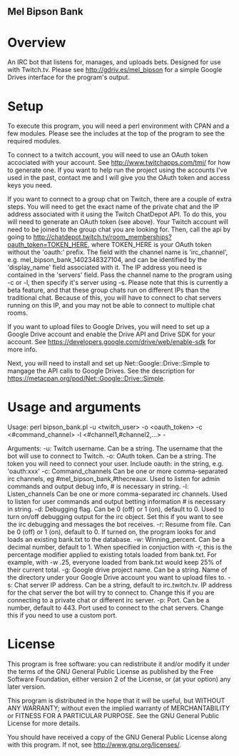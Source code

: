 ## Mel Bipson Bank

# Overview
An IRC bot that listens for, manages, and uploads bets. Designed for use with Twitch.tv.  Please see http://gdriv.es/mel_bipson for a simple Google Drives interface for the program's output.

# Setup
To execute this program, you will need a perl environment with CPAN and a few modules.  Please see the includes at the top of the program to see the required modules.

To connect to a twitch account, you will need to use an OAuth token accociated with your account. See http://www.twitchapps.com/tmi/ for how to generate one.  If you want to help run the project using the accounts I've used in the past, contact me and I will give you the OAuth token and access keys you need.

If you want to connect to a group chat on Twitch, there are a couple of extra steps.  You will need to get the exact name of the private chat and the IP address associated with it using the Twitch ChatDepot API. To do this, you will need to generate an OAuth token (see above).  Your Twitch account will need to be joined to the group chat you are looking for.  Then, call the api by going to http://chatdepot.twitch.tv/room_memberships?oauth_token=TOKEN_HERE, where TOKEN_HERE is your OAuth token without the 'oauth:' prefix.  The field with the channel name is 'irc_channel', e.g. mel_bipson_bank_1402348327104, and can be identified by the 'display_name' field associated with it. The IP address you need is contained in the 'servers' field.  Pass the channel name to the program using -c or -l, then specify it's server using -s.  Please note that this is currently a beta feature, and that these group chats run on different IPs than the traditional chat.  Because of this, you will have to connect to chat servers running on this IP, and you may not be able to connect to multiple chat rooms.

If you want to upload files to Google Drives, you will need to set up a Google Drive account and enable the Drive API and Drive SDK for your account.  See https://developers.google.com/drive/web/enable-sdk for more info.  
 
Next, you will need to install and set up Net::Google::Drive::Simple to mangage the API calls to Google Drives.  See the description for https://metacpan.org/pod/Net::Google::Drive::Simple.

# Usage and arguments

Usage: perl bipson_bank.pl -u <twitch_user> -o <oauth_token> -c <#command_channel> -l <#channel1,#channel2,...> -<extra args here>

Arguments:
-u: Twitch username.  Can be a string.  The username that the bot will use to connect to Twitch.
-o: OAuth token.  Can be a string.  The token you will need to connect your user.  Include oauth: in the string, e.g. 'oauth:xxx'
-c: Command_channels  Can be one or more comma-separated irc channels, eg #mel_bipson_bank,#thecreaux.  Used to listen for admin commands and output debug info, # is necessary in string.
-l: Listen_channels   Can be one or more comma-separated irc channels.  Used to listen for user commands and output betting information # is necessary in string.
-d: Debugging flag.  Can be 0 (off) or 1 (on), default to 0.  Used to turn on/off debugging output for the irc object.  Set this if you want to see the irc debugging and messages the bot receives.
-r: Resume from file.  Can be 0 (off) or 1 (on), default to 0.  If turned on, the program looks for and loads an existing bank.txt to the database.
-w: Winning_percent.  Can be a decimal number, default to 1.  When specified in conjuction with -r, this is the percentage modifier applied to existing totals loaded from bank.txt.  For example, with -w .25, everyone loaded from bank.txt would keep 25% of their current total.
-g: Google drive project name.  Can be a string.  Name of the directory under your Google Drive account you want to upload files to. 
-s: Chat server IP address.  Can be a string, default to irc.twitch.tv.  IP address for the chat server the bot will try to connect to.  Change this if you are connecting to a private chat or different irc server.
-p: Port.  Can be a number, default to 443.  Port used to connect to the chat servers.  Change this if you need to use a custom port.

# License

This program is free software: you can redistribute it and/or modify
it under the terms of the GNU General Public License as published by
the Free Software Foundation, either version 2 of the License, or
(at your option) any later version.

This program is distributed in the hope that it will be useful,
but WITHOUT ANY WARRANTY; without even the implied warranty of
MERCHANTABILITY or FITNESS FOR A PARTICULAR PURPOSE.  See the
GNU General Public License for more details.

You should have received a copy of the GNU General Public License
along with this program.  If not, see <http://www.gnu.org/licenses/>.


